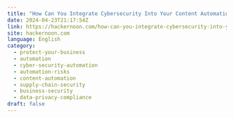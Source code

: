 ```yaml
---
title: "How Can You Integrate Cybersecurity Into Your Content Automation Process?"
date: 2024-04-23T21:17:54Z
link: https://hackernoon.com/how-can-you-integrate-cybersecurity-into-your-content-automation-process?source=rss&utm_medium=RSS&utm_source=news.12bit.vn
site: hackernoon.com
language: English
category:
  - protect-your-business
  - automation
  - cyber-security-automation
  - automation-risks
  - content-automation
  - supply-chain-security
  - business-security
  - data-privacy-compliance
draft: false
---
```

